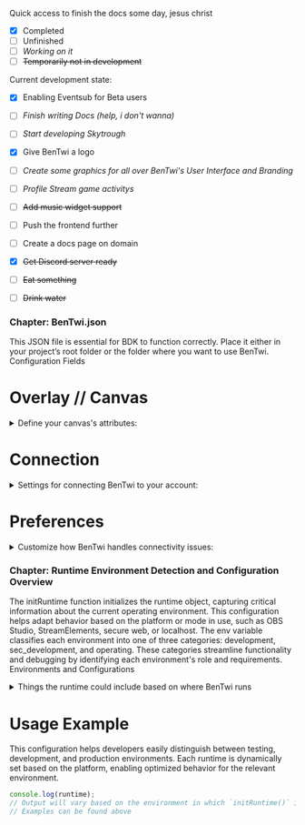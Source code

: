 Quick access to finish the docs some day, jesus christ

- [x] Completed
- [ ] Unfinished
- [ ] *Working on it*
- [ ] ~~Temporarily not in development~~

Current development state:

- [x] Enabling Eventsub for Beta users
- [ ] *Finish writing Docs (help, i don't wanna)*
- [ ] *Start developing Skytrough*
- [x] Give BenTwi a logo
- [ ] *Create some graphics for all over BenTwi's User Interface and Branding*
- [ ] *Profile Stream game activitys*
- [ ] ~~Add music widget support~~
- [ ] Push the frontend further
- [ ] Create a docs page on domain
- [X] ~~Get Discord server ready~~
- [ ] ~~Eat something~~
- [ ] ~~Drink water~~




### Chapter: BenTwi.json

This JSON file is essential for BDK to function correctly. Place it either in your project’s root folder or the folder where you want to use BenTwi.
Configuration Fields


# Overlay // Canvas

<details>
<summary>Define your canvas's attributes:</summary>

    artifact: A reverse DNS string used to identify and categorize the overlay.
    name: A human-readable name for your overlay, shown when editing.
    width & height: Set the base dimensions of the overlay, recommended at 1920x1080 (16:9). If not specified, 1920x1080 is used by default.

</details>

# Connection

<details>
<summary>Settings for connecting BenTwi to your account:</summary>

    token: Your BenTwi token, allowing secure access to your account data. Do not share this token to keep your activity feed private.
    version: The current app version. Keep this updated to the latest version, which can be found in our API at bentwi.skykopf.com/docs/api.
    spotify: (Note: This setting will likely be removed, as user connections will be managed through the backend.)

</details>

# Preferences

<details>
<summary>Customize how BenTwi handles connectivity issues:</summary>

    auto_reconnect_on_connection_loss: If the connection to the backend is lost, BenTwi will attempt reconnection every 5 seconds for up to 15 minutes.
        Shutdown Process: If connection attempts fail, BenTwi will enter “shutdown” mode. Here, it tries to reach the user’s custom “disable” function for overlay visibility (e.g., fade-out or animation). If unavailable, BenTwi will forcely fade it out and  display a “Connection Issue” overlay as a fallback in either way.
        Reconnection Attempts: Every 5 minutes, BenTwi will retry the connection until the server is back online.

</details>



### Chapter: Runtime Environment Detection and Configuration Overview

The initRuntime function initializes the runtime object, capturing critical information about the current operating environment. This configuration helps adapt behavior based on the platform or mode in use, such as OBS Studio, StreamElements, secure web, or localhost. The env variable classifies each environment into one of three categories: development, sec_development, and operating. These categories streamline functionality and debugging by identifying each environment's role and requirements.
Environments and Configurations

<details>

<summary>Things the runtime could include based on where BenTwi runs</summary>

    OBS Studio:
        Environment: operating
        Properties:
            arch: "OBS_STUDIO"
            version: window.obsstudio.version
        Purpose: Identifies that the runtime is within OBS Studio and sets up an operating environment for overlays, supporting specific OBS integrations and optimizations.

    StreamElements (SE):
        Environment:
            development if in editor mode.
            operating if in live mode.
        Properties:
            arch: "STREAMELEMENTS"
            editorMode: SE.isEditorMode (checks if currently in editor mode)
            muted: SE.muted
        Purpose: Configures for StreamElements integration, adjusting the environment depending on whether the overlay is in editor mode (for testing) or live mode (for normal operation).

    Secure Web (https):
        Environment: operating
        Properties:
            arch: "WEB_SECURE"
            secure: true
            hostname: location.hostname
            path: location.pathname
            timestamp: Current timestamp in ISO format.
        Purpose: Configures for secure web environments, which ensures overlays are served over HTTPS, providing enhanced security.

    Localhost:
        Environment: sec_development
        Properties:
            arch: "LOCALHOST"
            secure: false
            hostname: "localhost"
            path: location.pathname
            timestamp: Current timestamp in ISO format.
        Purpose: Configures the environment for local testing, useful for development and debugging without impacting production.

    Unsecured Web (http):
        Environment: development
        Properties:
            arch: "WEB_UNSECURE"
            secure: false
            hostname: location.hostname
            path: location.pathname
            timestamp: Current timestamp in ISO format.
        Purpose: Configures for non-secure web contexts, intended for general development outside of localhost.

</details>

# Usage Example

This configuration helps developers easily distinguish between testing, development, and production environments. Each runtime is dynamically set based on the platform, enabling optimized behavior for the relevant environment.



```javascript
console.log(runtime);
// Output will vary based on the environment in which `initRuntime()` is executed.
// Examples can be found above
```
